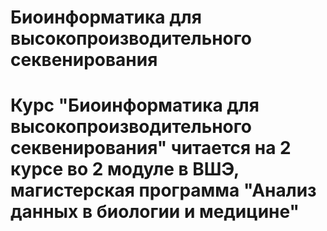 # Биоинформатика для высокопроизводительного секвенирования
# Курс "Биоинформатика для высокопроизводительного секвенирования" читается на 2 курсе во 2 модуле в ВШЭ, магистерская программа "Анализ данных в биологии и медицине"
